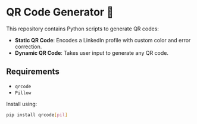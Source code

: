 # QR Code Generator 🔳

This repository contains Python scripts to generate QR codes:

- **Static QR Code**: Encodes a LinkedIn profile with custom color and error correction.
- **Dynamic QR Code**: Takes user input to generate any QR code.

## Requirements
- `qrcode`
- `Pillow`

Install using:
```bash
pip install qrcode[pil]


